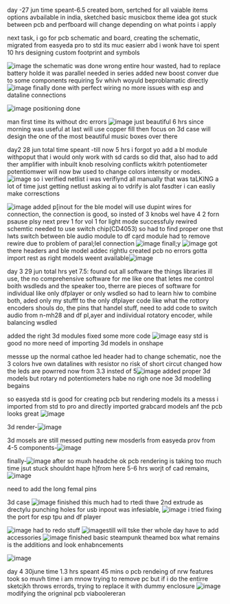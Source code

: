 day -27 jun
time speant-6.5
created bom, 
sertched for all vaiable items options avbailable in india,
sketched basic musicbox theme idea
got stuck between pcb and perfboard will change depending on what points i apply

next task,  i go for pcb schematic and board, 
creating the schematic, migrated from easyeda pro to std its muc easierr abd i wonk have toi spent 10 hrs designing custom footprint and symbols

![image](https://github.com/user-attachments/assets/4ae99e75-b766-474f-9914-ed2674924622)
the schematic was done wrong entire hour wasted, had to replace battery holde it was parallel needed in series
added new boost conver due to some components requiring 5v whivh woyuld beproblamatic directly
![image](https://github.com/user-attachments/assets/deda32e0-835e-481b-a088-ea43b305c0a9)
finally done with perfect wiring no more issues with esp and dataline connections

![image](https://github.com/user-attachments/assets/cd4a5390-c6b2-4db1-aed6-338fccb376f4) positioning done

man first time its without drc errors ![image](https://github.com/user-attachments/assets/ff063a99-08a4-43e6-b49a-ccdc8716f0c8) just beautiful 6 hrs since morning was useful at last will use copper fill then focus on 3d case will design the one of the most beautiful music boxes over there

day2 28 jun 
total time speant -till now 5 hrs
i forgot yo add a bl module withpoput that i would only work with sd cards so did that, also had to add ther amplifier with inbuilt knob resolving conflicts wkitrh potentiometer potentiomwer will now bw used to change colors intensity or modes.
![image](https://github.com/user-attachments/assets/1cb3b81c-e31d-4852-83f6-a0d939a63169)
so i verified netlist i was verifiynd all manually that was taLKING a lot of time just getting netlust asking ai to vdrify is alot fasdter i can easliy make corresctions


![image](https://github.com/user-attachments/assets/3b5feecf-99f4-49f6-a366-dfcf7d9167c3)
added p[inout for the ble model will use dupint wires for connection, the connection is good, so insted of 3 knobs wel have 4 2 forn psause plsy next prev 1 for vol 1 for light mode
successfuly rewired schemtic needed to use switch chip(CD4053) so had to find proper one  thst lwts switch between ble audio module to df card module had to remove rewire due to problem of paral;lel connection
![image](https://github.com/user-attachments/assets/cb7e11c5-e4a7-47c5-9365-5f7f14cfe388)
finall;y ![image](https://github.com/user-attachments/assets/2f1b1be3-5d57-4e52-a9f5-466bb707f1d0) got there headers and ble model addec rightlu created pcb no errors
 gotta import rest as right models weent available![image](https://github.com/user-attachments/assets/c827c82d-fbdb-4318-a1f5-860beea5debc)

 day 3 29 jun total hrs yet 7.5:
 found out all software the things libraries ill use, the no comprehensive software for me like one that letes me control boith wsdleds and the speaker too, 
 therre are pieces of software for individual like only dfplayer or only wsdled so had to learn hiw to combine both, 
 aded only my stufff to the only dfplayer code like what the rottory encoders shouls do, the pins that handel stuff,
 need to add code to switch audio from n-mh28 and df pl,ayer and indiividual rotatory encoder, while balancing wsdled

 added the right 3d modules fixed some more code
 ![image](https://github.com/user-attachments/assets/f80c052c-6ada-45e9-8666-9efd09a2b1b3) easy std is good no more need of importing 3d models in onshape

 messse up the normal cathoe led header had to change schematic, noe the 3 colors hve own datalines with resistor no risk of short circut changed how the leds are powrred now from 3.3 insted of 5![image](https://github.com/user-attachments/assets/5a255a3b-bb54-409c-aa02-8195bde5a74c)
 added proper 3d models but rotary nd potentiometers habe no righ one noe 3d modelling begains



so easyeda std is good for creating pcb but rendering models its a messs i imported from std to pro and directly imported grabcard models anf the pcb looks great
![image](https://github.com/user-attachments/assets/0c386472-21a9-4287-a20f-05ef78887e1a)

3d render-![image](https://github.com/user-attachments/assets/0f6f8e6a-3652-48af-9c87-2293904eda30)


3d mosels are still messed putting new mosderls from easyeda prov from 4-5 components-![image](https://github.com/user-attachments/assets/61d1ca38-5564-4d1d-93e4-46f10ff3996d)


finally-![image](https://github.com/user-attachments/assets/aa7143d2-31ba-41bc-80a8-78364adf6b65) after so muxh headche
ok pcb rendering is taking too much time jsut stuck shouldnt hape h]from here 5-6 hrs worjt of cad remains,
![image](https://github.com/user-attachments/assets/46f71c69-a958-427d-a692-5a4fe92f3719)

need to add the long femal pins

3d case ![image](https://github.com/user-attachments/assets/073051b6-b9c3-4139-91ea-672ecc99cd8f) finished this much had to rtedi thwe 2nd extrude as drectylu punching holes for usb inpout was infesiable,
![image](https://github.com/user-attachments/assets/6d806ef6-3292-471b-b3a1-76d8a26b6a28) i tried fixing the port for esp tpu and df player

![image](https://github.com/user-attachments/assets/1064010e-3f02-402c-9dc9-cf621541f91b) had to redo stuff
![image](https://github.com/user-attachments/assets/236300c6-b7df-4595-adb3-4502d3259065)still will tske ther whole day have to add accessories
![image](https://github.com/user-attachments/assets/6bb7fd88-3081-4424-a112-1c268526d4bc) finished basic steampunk theamed box what remains is the additions and look enhabncements


![image](https://github.com/user-attachments/assets/fc72a60d-c8c6-48f8-987f-d8554be722b5)

day 4 30june  time 1.3 hrs
speant 45 mins o pcb rendeing of nrw features took so muvh time i am mnow trying to remove pc but if i do the entirre sketcjkh throws errords, trying to replace it with dummy enclosure 
![image](https://github.com/user-attachments/assets/0c220104-5de6-433b-80b8-d8420ac84818)modifying the origninal pcb viaboolereran







